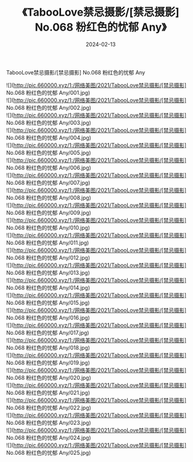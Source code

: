 ﻿---
layout: post
title:  《TabooLove禁忌摄影/[禁忌摄影] No.068 粉红色的忧郁 Any》
date:   2024-02-13
img: http://pic.660000.xyz/1:/网络美图/2021/TabooLove禁忌摄影/[禁忌摄影] No.068 粉红色的忧郁 Any/000.jpg
categories: [美女, 清纯, 唯美]
---

TabooLove禁忌摄影/[禁忌摄影] No.068 粉红色的忧郁 Any

 ![](http://pic.660000.xyz/1:/网络美图/2021/TabooLove禁忌摄影/[禁忌摄影] No.068 粉红色的忧郁 Any/001.jpg) <br>![](http://pic.660000.xyz/1:/网络美图/2021/TabooLove禁忌摄影/[禁忌摄影] No.068 粉红色的忧郁 Any/002.jpg) <br>![](http://pic.660000.xyz/1:/网络美图/2021/TabooLove禁忌摄影/[禁忌摄影] No.068 粉红色的忧郁 Any/003.jpg) <br>![](http://pic.660000.xyz/1:/网络美图/2021/TabooLove禁忌摄影/[禁忌摄影] No.068 粉红色的忧郁 Any/004.jpg) <br>![](http://pic.660000.xyz/1:/网络美图/2021/TabooLove禁忌摄影/[禁忌摄影] No.068 粉红色的忧郁 Any/005.jpg) <br>![](http://pic.660000.xyz/1:/网络美图/2021/TabooLove禁忌摄影/[禁忌摄影] No.068 粉红色的忧郁 Any/006.jpg) <br>![](http://pic.660000.xyz/1:/网络美图/2021/TabooLove禁忌摄影/[禁忌摄影] No.068 粉红色的忧郁 Any/007.jpg) <br>![](http://pic.660000.xyz/1:/网络美图/2021/TabooLove禁忌摄影/[禁忌摄影] No.068 粉红色的忧郁 Any/008.jpg) <br>![](http://pic.660000.xyz/1:/网络美图/2021/TabooLove禁忌摄影/[禁忌摄影] No.068 粉红色的忧郁 Any/009.jpg) <br>![](http://pic.660000.xyz/1:/网络美图/2021/TabooLove禁忌摄影/[禁忌摄影] No.068 粉红色的忧郁 Any/010.jpg) <br>![](http://pic.660000.xyz/1:/网络美图/2021/TabooLove禁忌摄影/[禁忌摄影] No.068 粉红色的忧郁 Any/011.jpg) <br>![](http://pic.660000.xyz/1:/网络美图/2021/TabooLove禁忌摄影/[禁忌摄影] No.068 粉红色的忧郁 Any/012.jpg) <br>![](http://pic.660000.xyz/1:/网络美图/2021/TabooLove禁忌摄影/[禁忌摄影] No.068 粉红色的忧郁 Any/013.jpg) <br>![](http://pic.660000.xyz/1:/网络美图/2021/TabooLove禁忌摄影/[禁忌摄影] No.068 粉红色的忧郁 Any/014.jpg) <br>![](http://pic.660000.xyz/1:/网络美图/2021/TabooLove禁忌摄影/[禁忌摄影] No.068 粉红色的忧郁 Any/015.jpg) <br>![](http://pic.660000.xyz/1:/网络美图/2021/TabooLove禁忌摄影/[禁忌摄影] No.068 粉红色的忧郁 Any/016.jpg) <br>![](http://pic.660000.xyz/1:/网络美图/2021/TabooLove禁忌摄影/[禁忌摄影] No.068 粉红色的忧郁 Any/017.jpg) <br>![](http://pic.660000.xyz/1:/网络美图/2021/TabooLove禁忌摄影/[禁忌摄影] No.068 粉红色的忧郁 Any/018.jpg) <br>![](http://pic.660000.xyz/1:/网络美图/2021/TabooLove禁忌摄影/[禁忌摄影] No.068 粉红色的忧郁 Any/019.jpg) <br>![](http://pic.660000.xyz/1:/网络美图/2021/TabooLove禁忌摄影/[禁忌摄影] No.068 粉红色的忧郁 Any/020.jpg) <br>![](http://pic.660000.xyz/1:/网络美图/2021/TabooLove禁忌摄影/[禁忌摄影] No.068 粉红色的忧郁 Any/021.jpg) <br>![](http://pic.660000.xyz/1:/网络美图/2021/TabooLove禁忌摄影/[禁忌摄影] No.068 粉红色的忧郁 Any/022.jpg) <br>![](http://pic.660000.xyz/1:/网络美图/2021/TabooLove禁忌摄影/[禁忌摄影] No.068 粉红色的忧郁 Any/023.jpg) <br>![](http://pic.660000.xyz/1:/网络美图/2021/TabooLove禁忌摄影/[禁忌摄影] No.068 粉红色的忧郁 Any/024.jpg) <br>![](http://pic.660000.xyz/1:/网络美图/2021/TabooLove禁忌摄影/[禁忌摄影] No.068 粉红色的忧郁 Any/025.jpg) <br>